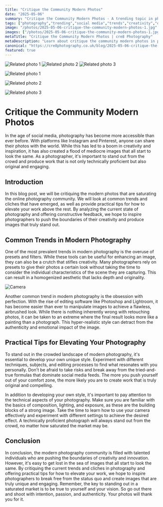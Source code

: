 ```yaml
---
title: "Critique the Community Modern Photos"
date: "2025-05-06"
summary: "Critique the Community Modern Photos - A trending topic in photography."
tags: ["photography","trending","social media","trends","creativity","originality","composition","lighting","exposure","authenticity","innovation"]
image: "/photos/2025-05-06-critique-the-community-modern-photos-1.jpg"
images: ["/photos/2025-05-06-critique-the-community-modern-photos-1.jpg","/photos/2025-05-06-critique-the-community-modern-photos-2.jpg","/photos/2025-05-06-critique-the-community-modern-photos-3.jpg"]
metaTitle: "Critique the Community Modern Photos | cre8 Photography"
metaDescription: "Learn about critique the community modern photos in photography with practical tips and insights."
canonical: "https://cre8photography.co.uk/blog/2025-05-06-critique-the-community-modern-photos"
featured: true
---
```


<!-- Gallery as HTML -->

<div class="grid grid-cols-1 sm:grid-cols-2 md:grid-cols-3 gap-4">
  <img src="/photos/2025-05-06-critique-the-community-modern-photos-1.jpg" alt="Related photo 1" class="w-full rounded-lg" />
<img src="/photos/2025-05-06-critique-the-community-modern-photos-2.jpg" alt="Related photo 2" class="w-full rounded-lg" />
<img src="/photos/2025-05-06-critique-the-community-modern-photos-3.jpg" alt="Related photo 3" class="w-full rounded-lg" />
</div>


<!-- Gallery as Markdown -->
![Related photo 1](/photos/2025-05-06-critique-the-community-modern-photos-1.jpg)


![Related photo 2](/photos/2025-05-06-critique-the-community-modern-photos-2.jpg)


![Related photo 3](/photos/2025-05-06-critique-the-community-modern-photos-3.jpg)



# Critique the Community Modern Photos

In the age of social media, photography has become more accessible than ever before. With platforms like Instagram and Pinterest, anyone can share their photos with the world. While this has led to a boom in creativity and inspiration, it has also created a flood of mediocre images that all start to look the same. As a photographer, it's important to stand out from the crowd and produce work that is not only technically proficient but also original and engaging.

## Introduction

In this blog post, we will be critiquing the modern photos that are saturating the online photography community. We will look at common trends and cliches that have emerged, as well as provide practical tips for how to elevate your work above the rest. By analyzing the current state of photography and offering constructive feedback, we hope to inspire photographers to push the boundaries of their creativity and produce images that truly stand out.

## Common Trends in Modern Photography

One of the most prevalent trends in modern photography is the overuse of presets and filters. While these tools can be useful for enhancing an image, they can also be a crutch that stifles creativity. Many photographers rely on presets to give their photos a certain look without taking the time to consider the individual characteristics of the scene they are capturing. This can result in a homogenized aesthetic that lacks depth and originality.

![Camera](/path/to/camera.jpg)

Another common trend in modern photography is the obsession with perfection. With the rise of editing software like Photoshop and Lightroom, it has become easier than ever to manipulate images to achieve a flawless, airbrushed look. While there is nothing inherently wrong with retouching photos, it can be taken to an extreme where the final result looks more like a painting than a photograph. This hyper-realistic style can detract from the authenticity and emotional impact of the image.

## Practical Tips for Elevating Your Photography

To stand out in the crowded landscape of modern photography, it's essential to develop your own unique style. Experiment with different techniques, subjects, and editing processes to find what resonates with you personally. Don't be afraid to take risks and break away from the tried-and-true formulas that dominate social media feeds. The more you push yourself out of your comfort zone, the more likely you are to create work that is truly original and compelling.

In addition to developing your own style, it's important to pay attention to the technical aspects of your photography. Make sure you are familiar with the basics of composition, lighting, and exposure, as these are the building blocks of a strong image. Take the time to learn how to use your camera effectively and experiment with different settings to achieve the desired effect. A technically proficient photograph will always stand out from the crowd, no matter how saturated the market may be.

## Conclusion

In conclusion, the modern photography community is filled with talented individuals who are pushing the boundaries of creativity and innovation. However, it's easy to get lost in the sea of images that all start to look the same. By critiquing the current trends and cliches in photography and offering practical tips for how to elevate your work, we hope to inspire photographers to break free from the status quo and create images that are truly unique and engaging. Remember, the key to standing out in a saturated market is to be true to yourself and your vision. So go out there and shoot with intention, passion, and authenticity. Your photos will thank you for it.

